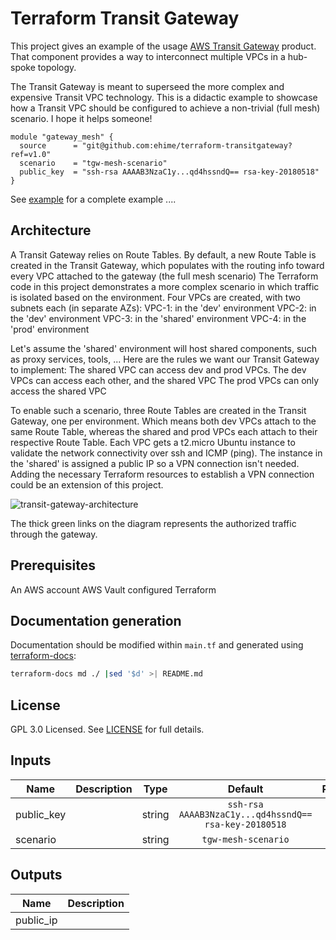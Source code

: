 # Terraform Transit Gateway

This project gives an example of the usage [AWS Transit Gateway](https://aws.amazon.com/transit-gateway/) product. That component provides a way to interconnect multiple VPCs in a hub-spoke topology.

The Transit Gateway is meant to superseed the more complex and expensive Transit VPC technology. This is a didactic example to showcase how a Transit VPC should be configured to achieve a non-trivial (full mesh) scenario. I hope it helps someone!

```hcl
module "gateway_mesh" {
  source      = "git@github.com:ehime/terraform-transitgateway?ref=v1.0"
  scenario    = "tgw-mesh-scenario"
  public_key  = "ssh-rsa AAAAB3NzaC1y...qd4hssndQ== rsa-key-20180518"
}
```

See [example](example) for a complete example ....

## Architecture

A Transit Gateway relies on Route Tables. By default, a new Route Table is created in the Transit Gateway, which populates with the routing info toward every VPC attached to the gateway (the full mesh scenario)
The Terraform code in this project demonstrates a more complex scenario in which traffic is isolated based on the environment. Four VPCs are created, with two subnets each (in separate AZs):
VPC-1: in the 'dev' environment
VPC-2: in the 'dev' environment
VPC-3: in the 'shared' environment
VPC-4: in the 'prod' environment

Let's assume the 'shared' environment will host shared components, such as proxy services, tools, ... Here are the rules we want our Transit Gateway to implement:
The shared VPC can access dev and prod VPCs.
The dev VPCs can access each other, and the shared VPC
The prod VPCs can only access the shared VPC

To enable such a scenario, three Route Tables are created in the Transit Gateway, one per environment. Which means both dev VPCs attach to the same Route Table, whereas the shared and prod VPCs each attach to their respective Route Table. Each VPC gets a t2.micro Ubuntu instance to validate the network connectivity over ssh and ICMP (ping). The instance in the 'shared' is assigned a public IP so a VPN connection isn't needed. Adding the necessary Terraform resources to establish a VPN connection could be an extension of this project.

![transit-gateway-architecture](./doc/transit-gateway.png?raw=true "Transit Gateway Architecture")

The thick green links on the diagram represents the authorized traffic through the gateway.

## Prerequisites

An AWS account
AWS Vault configured
Terraform

## Documentation generation

Documentation should be modified within `main.tf` and generated using [terraform-docs](https://github.com/segmentio/terraform-docs):

```bash
terraform-docs md ./ |sed '$d' >| README.md
```

## License

GPL 3.0 Licensed. See [LICENSE](https://github.com/ehime/terraform-transitgateway/tree/master/LICENSE) for full details.


## Inputs

| Name | Description | Type | Default | Required |
|------|-------------|:----:|:-----:|:-----:|
| public_key |  | string | `ssh-rsa AAAAB3NzaC1y...qd4hssndQ== rsa-key-20180518` | no |
| scenario |  | string | `tgw-mesh-scenario` | no |

## Outputs

| Name | Description |
|------|-------------|
| public_ip |  |

